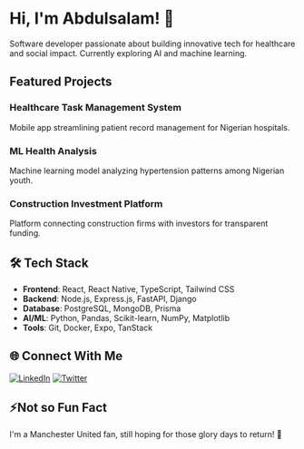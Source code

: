 # Hi, I'm Abdulsalam! 👋

Software developer passionate about building innovative tech for healthcare and social impact. Currently exploring AI and machine learning.

##  Featured Projects

### Healthcare Task Management System
Mobile app streamlining patient record management for Nigerian hospitals.

### ML Health Analysis
Machine learning model analyzing hypertension patterns among Nigerian youth.

### Construction Investment Platform
Platform connecting construction firms with investors for transparent funding.

## 🛠️ Tech Stack
* **Frontend**: React, React Native, TypeScript, Tailwind CSS
* **Backend**: Node.js, Express.js, FastAPI, Django
* **Database**: PostgreSQL, MongoDB, Prisma
* **AI/ML**: Python, Pandas, Scikit-learn, NumPy, Matplotlib
* **Tools**: Git, Docker, Expo, TanStack

## 🌐 Connect With Me
[![LinkedIn](https://img.shields.io/badge/LinkedIn-0077B5?style=for-the-badge&logo=linkedin&logoColor=white)](www.linkedin.com/in/abdulsalam-akinsanya-07bb9a247/)
[![Twitter](https://img.shields.io/badge/Twitter-1DA1F2?style=for-the-badge&logo=twitter&logoColor=white)](x.com/abdul_codes)

## ⚡Not so Fun Fact
I'm a Manchester United fan, still hoping for those glory days to return! 🔴




